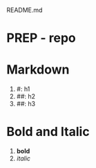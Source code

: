README.md

# PREP - repo



# Markdown

1. #: h1
2. ##:  h2
3. ##: h3

# Bold and Italic

1. **bold**
2. _italic_




